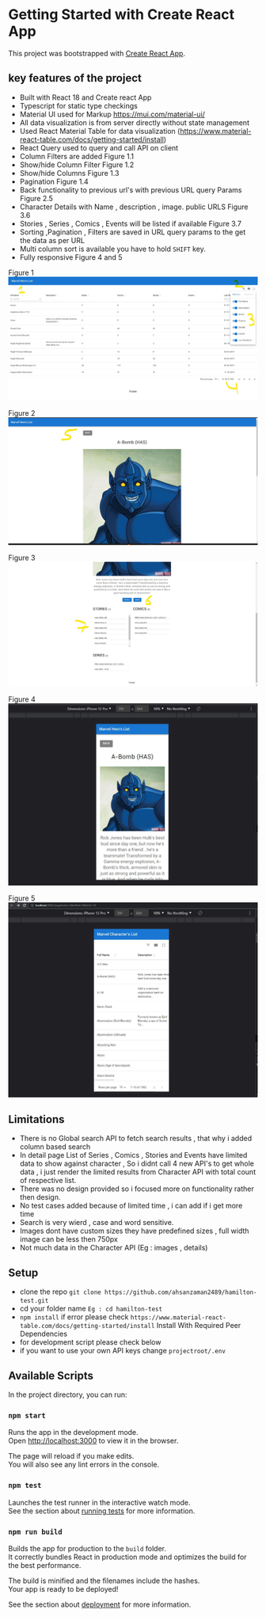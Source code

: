 # Getting Started with Create React App

This project was bootstrapped with [Create React App](https://github.com/facebook/create-react-app).

## key features of the project
* Built with React 18 and Create react App
* Typescript for static type checkings
* Material UI used for Markup https://mui.com/material-ui/
* All data visualization is from server directly without state management
* Used React Material Table for data visualization (https://www.material-react-table.com/docs/getting-started/install)
* React Query used to query and call API on client
* Column Filters are added Figure 1.1
* Show/hide Column Filter Figure 1.2
* Show/hide Columns Figure 1.3
* Pagination Figure 1.4
* Back functionality to previous url's with previous URL query Params Figure 2.5
* Character Details with Name , description , image. public URLS Figure 3.6
* Stories , Series , Comics , Events will be listed if available Figure 3.7 
* Sorting ,Pagination , Filters are saved in URL query params to the get the data as per URL
* Multi column sort is available you have to hold `SHIFT` key.
* Fully responsive Figure 4 and 5
   
Figure 1 ![](<public/Screenshot 2022-12-13 183034.jpg>)

Figure 2 ![](<public/Screenshot 2022-12-13 183118.jpg>)

Figure 3 ![](<public/Screenshot 2022-12-13 183201.jpg>)

Figure 4 ![](<public/Screenshot 2022-12-13 192759.jpg>)

Figure 5 ![](<public/Screenshot 2022-12-13 192824.jpg>)

## Limitations
* There is no Global search API to fetch search results , that why i added column based search
* In detail page List of Series , Comics , Stories and Events have limited data to show against character , So i didnt call 4 new API's to get whole data , i just render the limited results from Character API with total count of respective list.
* There was no design provided so i focused more on functionality rather then design.
* No test cases added because of limited time , i can add if i get more time
* Search is very wierd , case and word sensitive.
* Images dont have custom sizes they have predefined sizes , full width image can be less then 750px
* Not much data in the Character API (Eg : images , details)

## Setup
* clone the repo `git clone https://github.com/ahsanzaman2489/hamilton-test.git` 
* cd your folder name `Eg : cd hamilton-test`
* `npm install` if error please check `https://www.material-react-table.com/docs/getting-started/install` Install With Required Peer Dependencies
* for development script please check below
* if you want to use your own API keys change `projectroot/.env`

## Available Scripts

In the project directory, you can run:

### `npm start`

Runs the app in the development mode.\
Open [http://localhost:3000](http://localhost:3000) to view it in the browser.

The page will reload if you make edits.\
You will also see any lint errors in the console.

### `npm test`

Launches the test runner in the interactive watch mode.\
See the section about [running tests](https://facebook.github.io/create-react-app/docs/running-tests) for more information.

### `npm run build`

Builds the app for production to the `build` folder.\
It correctly bundles React in production mode and optimizes the build for the best performance.

The build is minified and the filenames include the hashes.\
Your app is ready to be deployed!

See the section about [deployment](https://facebook.github.io/create-react-app/docs/deployment) for more information.
